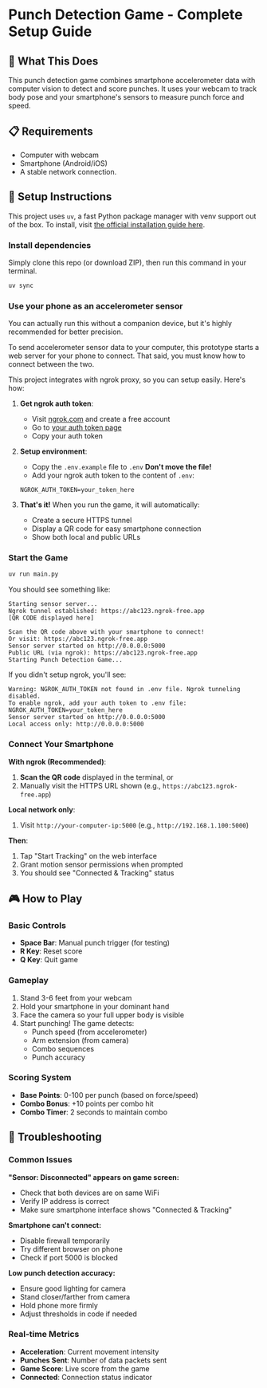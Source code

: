 # Punch Detection Game - Complete Setup Guide

## 🎯 What This Does

This punch detection game combines smartphone accelerometer data with computer vision to detect and score punches. It uses your webcam to track body pose and your smartphone's sensors to measure punch force and speed.

## 📋 Requirements

- Computer with webcam
- Smartphone (Android/iOS)
- A stable network connection.

## 🚀 Setup Instructions

This project uses `uv`, a fast Python package manager with venv support out of the box. To install, visit [the official installation guide here](https://docs.astral.sh/uv/getting-started/installation/).

### Install dependencies

Simply clone this repo (or download ZIP), then run this command in your terminal.

```bash
uv sync
```

### Use your phone as an accelerometer sensor

You can actually run this without a companion device, but it's highly recommended for better precision.

To send accelerometer sensor data to your computer, this prototype starts a web server for your phone to connect. That said, you must know how to connect between the two.

This project integrates with ngrok proxy, so you can setup easily. Here's how:

1. **Get ngrok auth token**:

   - Visit [ngrok.com](https://ngrok.com) and create a free account
   - Go to [your auth token page](https://dashboard.ngrok.com/get-started/your-authtoken)
   - Copy your auth token

2. **Setup environment**:

   - Copy the `.env.example` file to `.env` **Don't move the file!**
   - Add your ngrok auth token to the content of `.env`:

   ```
   NGROK_AUTH_TOKEN=your_token_here
   ```

3. **That's it!** When you run the game, it will automatically:
   - Create a secure HTTPS tunnel
   - Display a QR code for easy smartphone connection
   - Show both local and public URLs

### Start the Game

```bash
uv run main.py
```

You should see something like:

```
Starting sensor server...
Ngrok tunnel established: https://abc123.ngrok-free.app
[QR CODE displayed here]

Scan the QR code above with your smartphone to connect!
Or visit: https://abc123.ngrok-free.app
Sensor server started on http://0.0.0.0:5000
Public URL (via ngrok): https://abc123.ngrok-free.app
Starting Punch Detection Game...
```

If you didn't setup ngrok, you'll see:

```
Warning: NGROK_AUTH_TOKEN not found in .env file. Ngrok tunneling disabled.
To enable ngrok, add your auth token to .env file:
NGROK_AUTH_TOKEN=your_token_here
Sensor server started on http://0.0.0.0:5000
Local access only: http://0.0.0.0:5000
```

### Connect Your Smartphone

**With ngrok (Recommended)**:

1. **Scan the QR code** displayed in the terminal, or
2. Manually visit the HTTPS URL shown (e.g., `https://abc123.ngrok-free.app`)

**Local network only**:

1. Visit `http://your-computer-ip:5000` (e.g., `http://192.168.1.100:5000`)

**Then**:

1. Tap "Start Tracking" on the web interface
2. Grant motion sensor permissions when prompted
3. You should see "Connected & Tracking" status

## 🎮 How to Play

### Basic Controls

- **Space Bar**: Manual punch trigger (for testing)
- **R Key**: Reset score
- **Q Key**: Quit game

### Gameplay

1. Stand 3-6 feet from your webcam
2. Hold your smartphone in your dominant hand
3. Face the camera so your full upper body is visible
4. Start punching! The game detects:
   - Punch speed (from accelerometer)
   - Arm extension (from camera)
   - Combo sequences
   - Punch accuracy

### Scoring System

- **Base Points**: 0-100 per punch (based on force/speed)
- **Combo Bonus**: +10 points per combo hit
- **Combo Timer**: 2 seconds to maintain combo

## 🔧 Troubleshooting

### Common Issues

**"Sensor: Disconnected" appears on game screen:**

- Check that both devices are on same WiFi
- Verify IP address is correct
- Make sure smartphone interface shows "Connected & Tracking"

**Smartphone can't connect:**

- Disable firewall temporarily
- Try different browser on phone
- Check if port 5000 is blocked

**Low punch detection accuracy:**

- Ensure good lighting for camera
- Stand closer/farther from camera
- Hold phone more firmly
- Adjust thresholds in code if needed

### Real-time Metrics

- **Acceleration**: Current movement intensity
- **Punches Sent**: Number of data packets sent
- **Game Score**: Live score from the game
- **Connected**: Connection status indicator
